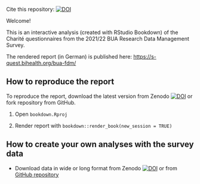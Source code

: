 Cite this repository: [![DOI](https://zenodo.org/badge/505745899.svg)](https://zenodo.org/badge/latestdoi/505745899)

Welcome! 

This is an interactive analysis (created with RStudio Bookdown) of the Charité questionnaires from the 2021/22 BUA Research Data Management Survey.

The rendered report (in German) is published here: https://s-quest.bihealth.org/bua-fdm/

## How to reproduce the report

To reproduce the report, download the latest version from Zenodo [![DOI](https://zenodo.org/badge/505745899.svg)](https://zenodo.org/badge/latestdoi/505745899) or fork repository from GitHub. 

1. Open `bookdown.Rproj`

2. Render report with `bookdown::render_book(new_session = TRUE)`

## How to create your own analyses with the survey data

- Download data in wide or long format from Zenodo [![DOI](https://zenodo.org/badge/505745899.svg)](https://zenodo.org/badge/latestdoi/505745899) or from [GitHub repository](output)
